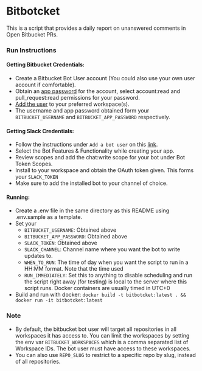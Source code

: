 # Bitbotcket

This is a script that provides a daily report on unanswered comments in Open Bitbucket PRs.

### Run Instructions
#### Getting Bitbucket Credentials:
* Create a Bitbucket Bot User account (You could also use your own user account if comfortable).
* Obtain an [app password](https://support.atlassian.com/bitbucket-cloud/docs/app-passwords/) for the account, select account:read and pull_request:read permissions for your password.
* [Add the user](https://support.atlassian.com/bitbucket-cloud/docs/grant-access-to-a-workspace/) to your preferred workspace(s).
* The username and app password obtained form your `BITBUCKET_USERNAME` and `BITBUCKET_APP_PASSWORD` respectively.

#### Getting Slack Credentials:
* Follow the instructions under `Add a bot user` on this [link](https://slack.com/help/articles/115005265703-Create-a-bot-for-your-workspace).
* Select the Bot Features & Functionality while creating your app.
* Review scopes and add the chat:write scope for your bot under Bot Token Scopes.
* Install to your workspace and obtain the OAuth token given. This forms your `SLACK_TOKEN`
* Make sure to add the installed bot to your channel of choice.

#### Running:
* Create a .env file in the same directory as this README using .env.sample as a template.
* Set your
    * `BITBUCKET_USERNAME`: Obtained above
    * `BITBUCKET_APP_PASSWORD`: Obtained above
    * `SLACK_TOKEN`: Obtained above
    * `SLACK_CHANNEL`: Channel name where you want the bot to write updates to.
    * `WHEN_TO_RUN`: The time of day when you want the script to run in a HH:MM format. Note that the time used
    * `RUN_IMMEDIATELY`: Set this to anything to disable scheduling and run the script right away (for testing)
  is local to the server where this script runs. Docker containers are usually timed in UTC+0
* Build and run with docker:
`docker build -t bitbotcket:latest . && docker run -it bitbotcket:latest`

### Note
* By default, the bitbucket bot user will target all repositories in all workspaces it has access to. You can limit the workspaces by setting
the env var `BITBUCKET_WORKSPACES` which is a comma separated list of Workspace IDs. The bot user must have access
to these workspaces.
* You can also use `REPO_SLUG` to restrict to a specific repo by slug, instead of all repositories.
